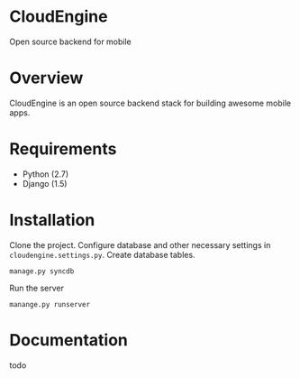CloudEngine
===========

Open source backend for mobile


Overview
=========

CloudEngine is an open source backend stack for building awesome mobile apps.


Requirements
=============

* Python (2.7)
* Django (1.5)

Installation
===============

Clone the project. Configure database and other necessary 
settings in `cloudengine.settings.py`. Create database tables.

	manage.py syncdb
	
Run the server 

	manange.py runserver
	

Documentation
==============

todo
